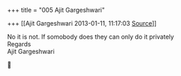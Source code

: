 +++
title = "005 Ajit Gargeshwari"

+++
[[Ajit Gargeshwari	2013-01-11, 11:17:03 [Source](https://groups.google.com/g/samskrita/c/iXRvCoqcK9s)]]



No it is not. If somobody does they can only do it privately  
Regards  
Ajit Gargeshwari  



